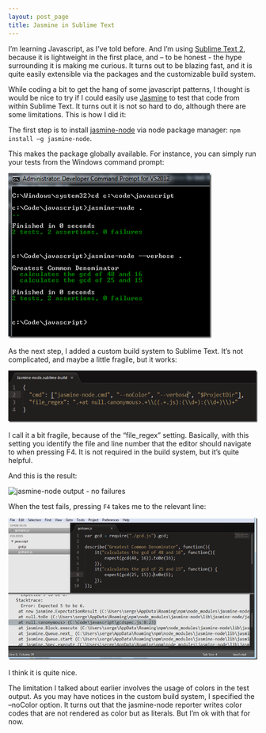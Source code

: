 ```yaml
---
layout: post_page
title: Jasmine in Sublime Text
---
```


I’m learning Javascript, as I’ve told before. And I’m using [Sublime Text 2](http://www.sublimetext.com/), because it is lightweight in the first place, and – to be honest - the hype surrounding it is making me curious. It turns out to be blazing fast, and it is quite easily extensible via the packages and the customizable build system.

While coding a bit to get the hang of some javascript patterns, I thought is would be nice to try if I could easily use [Jasmine](http://pivotal.github.io/jasmine/) to test that code from within Sublime Text. It turns out it is not so hard to do, although there are some limitations. This is how I did it:

The first step is to install [jasmine-node](https://github.com/mhevery/jasmine-node) via node package manager: 
`npm install –g jasmine-node`. 

This makes the package globally available. For instance, you can simply run your tests from the Windows command prompt:

![Jasmine-node via command prompt](/img/jasmine-node-via-command-prompt.png)

As the next step, I added a custom build system to Sublime Text. It’s not complicated, and maybe a little fragile, but it works:

![Sublime Text build system for jasmine-node](/img/sublime-text-build-system-for-jasmine-node.png)

I call it a bit fragile, because of the “file_regex” setting. Basically, with this setting you identify the file and line number that the editor should navigate to when pressing F4. It is not required in the build system, but it’s quite helpful.

And this is the result:

![jasmine-node output - no failures](jasmine-node-output-no-failures.png)

When the test fails, pressing `F4` takes me to the relevant line:

![jasmine-node output - with failures](/img/jasmine-node-output-with-failures.png)

I think it is quite nice.

The limitation I talked about earlier involves the usage of colors in the test output. As you may have notices in the custom build system, I specified the –noColor option. It turns out that the jasmine-node reporter writes color codes that are not rendered as color but as literals. But I’m ok with that for now.